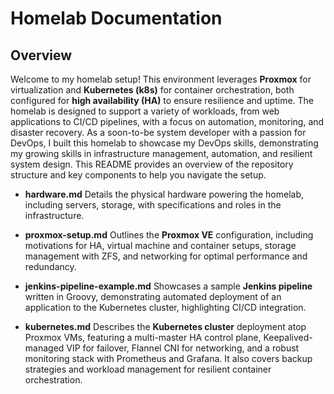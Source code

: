 # Homelab Documentation
## Overview

Welcome to my homelab setup! This environment leverages **Proxmox** for virtualization and **Kubernetes (k8s)** for container orchestration, both configured for **high availability (HA)** to ensure resilience and uptime. The homelab is designed to support a variety of workloads, from web applications to CI/CD pipelines, with a focus on automation, monitoring, and disaster recovery. As a soon-to-be system developer with a passion for DevOps, I built this homelab to showcase my DevOps skills, demonstrating my growing skills in infrastructure management, automation, and resilient system design. This README provides an overview of the repository structure and key components to help you navigate the setup.

- **hardware.md**
  Details the physical hardware powering the homelab, including servers, storage, with specifications and roles in the infrastructure.

- **proxmox-setup.md**
  Outlines the **Proxmox VE** configuration, including motivations for HA, virtual machine and container setups, storage management with ZFS, and networking for optimal performance and redundancy.

- **jenkins-pipeline-example.md**
  Showcases a sample **Jenkins pipeline** written in Groovy, demonstrating automated deployment of an application to the Kubernetes cluster, highlighting CI/CD integration.

- **kubernetes.md**
  Describes the **Kubernetes cluster** deployment atop Proxmox VMs, featuring a multi-master HA control plane, Keepalived-managed VIP for failover, Flannel CNI for networking, and a robust monitoring stack with Prometheus and Grafana. It also covers backup strategies and workload management for resilient container orchestration.